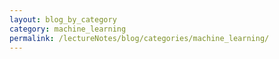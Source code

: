 ```yaml
---
layout: blog_by_category
category: machine_learning
permalink: /lectureNotes/blog/categories/machine_learning/
---
```

